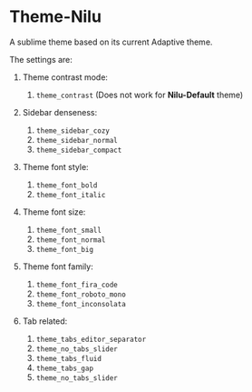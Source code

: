 # Theme-Nilu
A sublime theme based on its current Adaptive theme.

The settings are:

1. Theme contrast mode:
    1. `theme_contrast` (Does not work for **Nilu-Default** theme)

2. Sidebar denseness:
    1. `theme_sidebar_cozy`
    2. `theme_sidebar_normal`
    3. `theme_sidebar_compact`

3. Theme font style:
    1. `theme_font_bold`
    2. `theme_font_italic`

4. Theme font size:
    1. `theme_font_small`
    2. `theme_font_normal`
    3. `theme_font_big`

5. Theme font family:
    1. `theme_font_fira_code`
    2. `theme_font_roboto_mono`
    3. `theme_font_inconsolata`

6. Tab related:
    1. `theme_tabs_editor_separator`
    2. `theme_no_tabs_slider`
    3. `theme_tabs_fluid`
    4. `theme_tabs_gap`
    5. `theme_no_tabs_slider`
